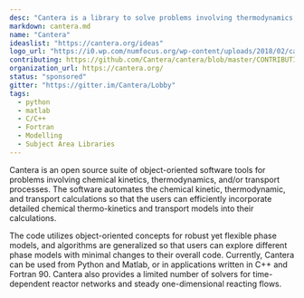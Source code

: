 ```yaml
---
desc: "Cantera is a library to solve problems involving thermodynamics, chemical kinetics, and transport."
markdown: cantera.md
name: "Cantera"
ideaslist: "https://cantera.org/ideas"
logo_url: "https://i0.wp.com/numfocus.org/wp-content/uploads/2018/02/cantera-logo-300x300.png"
contributing: https://github.com/Cantera/cantera/blob/master/CONTRIBUTING.md
organization_url: https://cantera.org/
status: "sponsored"
gitter: "https://gitter.im/Cantera/Lobby"
tags:
  - python
  - matlab
  - C/C++
  - Fortran
  - Modelling
  - Subject Area Libraries
---
```


Cantera is an open source suite of object-oriented software tools for problems
involving chemical kinetics, thermodynamics, and/or transport processes. The
software automates the chemical kinetic, thermodynamic, and transport
calculations so that the users can efficiently incorporate detailed chemical
thermo-kinetics and transport models into their calculations.

The code utilizes object-oriented concepts for robust yet flexible phase models,
and algorithms are generalized so that users can explore different phase models
with minimal changes to their overall code. Currently, Cantera can be used from
Python and Matlab, or in applications written in C++ and Fortran 90. Cantera
also provides a limited number of solvers for time-dependent reactor networks
and steady one-dimensional reacting flows.
